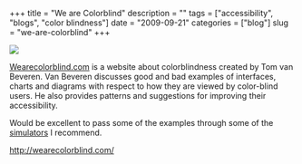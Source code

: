 +++
title = "We are Colorblind"
description = ""
tags = ["accessibility", "blogs", "color blindness"]
date = "2009-09-21"
categories = ["blog"]
slug = "we-are-colorblind"
+++



  <div class="notebook-screenshot"><a href="http://wearecolorblind.com/"><img src="http://media.konigi.com/bluga/wt4ab786bb0894e.jpg"/></a></div><p><a href="http://wearecolorblind.com/">Wearecolorblind.com</a> is a website about colorblindness created by Tom van Beveren. Van Beveren discusses good and bad examples of interfaces, charts and diagrams with respect to how they are viewed by color-blind users. He also provides patterns and suggestions for improving their accessibility. </p>
<p>Would be excellent to pass some of the examples through some of the <a href="../tools/submissions/color-deficit-simulators.html">simulators</a> I recommend.</p>
    
  <a href="http://wearecolorblind.com/">http://wearecolorblind.com/</a>
